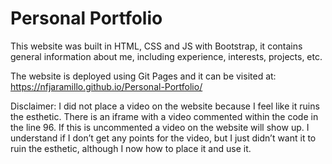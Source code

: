 # Personal Portfolio

This website was built in HTML, CSS and JS with Bootstrap, it contains general information about me, including experience, interests, projects, etc.

The website is deployed using Git Pages and it can be visited at: https://nfjaramillo.github.io/Personal-Portfolio/

Disclaimer: I did not place a video on the website because I feel like it ruins the esthetic. There is an iframe with a video commented within the code in the line 96. If this is uncommented a video on the website will show up. I understand if I don’t get any points for the video, but I just didn’t want it to ruin the esthetic, although I now how to place it and use it.

